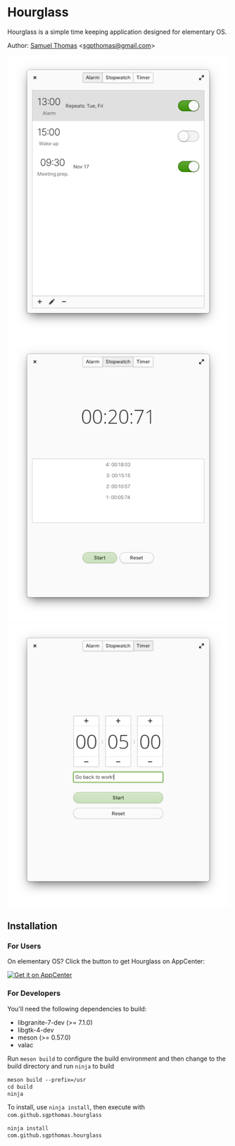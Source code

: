 # Hourglass
Hourglass is a simple time keeping application designed for elementary OS.

Author: [Samuel Thomas](https://github.com/sgpthomas) \<sgpthomas@gmail.com\>

![](data/screenshots/alarm.png)
![](data/screenshots/stopwatch.png)
![](data/screenshots/timer.png)

## Installation
### For Users
On elementary OS? Click the button to get Hourglass on AppCenter:

[![Get it on AppCenter](https://appcenter.elementary.io/badge.svg)](https://appcenter.elementary.io/com.github.sgpthomas.hourglass)

### For Developers
You'll need the following dependencies to build:

* libgranite-7-dev (>= 7.1.0)
* libgtk-4-dev
* meson (>= 0.57.0)
* valac

Run `meson build` to configure the build environment and then change to the build directory and run `ninja` to build

    meson build --prefix=/usr 
    cd build
    ninja

To install, use `ninja install`, then execute with `com.github.sgpthomas.hourglass`

    ninja install
    com.github.sgpthomas.hourglass
